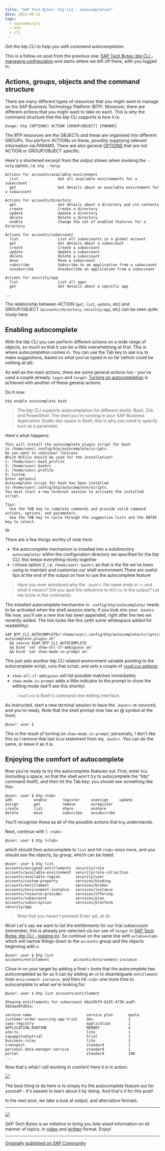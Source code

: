 ```yaml
---
title: "SAP Tech Bytes: btp CLI - autocompletion"
date: 2021-09-21
tags:
  - sapcommunity
  - btp
  - cli
---
```

*Get the btp CLI to help you with command autocompletion.*

This is a follow-on post from the previous one: [SAP Tech Bytes: btp
CLI - managing
configuration](/blog/posts/2021/09/14/sap-tech-bytes:-btp-cli-managing-configuration/)
and starts where we left off there, with you logged in.

## Actions, groups, objects and the command structure

There are many different types of resources that you might want to
manage on the SAP Business Technology Platform (BTP). Moreover, there
are different actions that you might want to take on each. This is why
the command structure that the btp CLI supports is how it is:

```text
Usage: btp [OPTIONS] ACTION [GROUP/OBJECT] [PARAMS]
```

The BTP resources are the OBJECTs and these are organised into different
GROUPs. You perform ACTIONs on these, possibly supplying relevant
information via PARAMS. There are also general
[OPTIONS](https://help.sap.com/viewer/DRAFT/65de2977205c403bbc107264b8eccf4b/Cloud/en-US/11d9f67d2c68485ca2f435b955d3b85b.html)
that are not ACTION or GROUP/OBJECT specific.

Here's a shortened excerpt from the output shown when invoking the
`--help` option, i.e. `btp --help`:

```text
Actions for accounts/available-environment
  list                  Get all available environments for a subaccount
  get                   Get details about an available environment for a subaccount

Actions for accounts/directory
  get                   Get details about a directory and its contents
  create                Create a directory
  update                Update a directory
  delete                Delete a directory
  enable                Change the set of enabled features for a directory

Actions for accounts/subaccount
  list                  List all subaccounts in a global account
  get                   Get details about a subaccount
  create                Create a subaccount
  update                Update a subaccount
  delete                Delete a subaccount
  move                  Move a subaccount
  subscribe             Subscribe to an application from a subaccount
  unsubscribe           Unsubscribe an application from a subaccount

Actions for security/app
  list                  List all apps
  get                   Get details about a specific app

...
```


The relationship between ACTION (`get`, `list`, `update`, etc) and
GROUP/OBJECT (`accounts/directory`, `security/app`, etc) can be seen
quite nicely here.

## Enabling autocomplete

With the btp CLI you can perform different actions on a wide range of
objects, so much so that it can be a little overwhelming at first. This
is where autocompletion comes in. You can use the Tab key to ask `btp`
to make suggestions, based on what you've typed in so far (which could
be nothing at all).

As well as the main actions, there are some general actions too -
you've used a couple already: `login` and `target`. [Turning on
autocompletion](https://help.sap.com/viewer/DRAFT/65de2977205c403bbc107264b8eccf4b/Cloud/en-US/46355fab22814944bedf449a6c953369.html)
is achieved with another of these general actions.

Do it now:

```shell
btp enable autocomplete bash
```

> The btp CLI supports autocompletion for different shells: Bash, Zsh
> and PowerShell. The shell you're running in your SAP Business
> Application Studio dev space is Bash; this is why you need to specify
> `bash` as a parameter.


Here's what happens:

```text
This will install the autocomplete plugin script for bash
to /home/user/.config/btp/autocomplete/scripts.
Do you want to continue? [no]>yes
Which RCFile should be used for the installation?
1: /home/user/.bash_profile
2: /home/user/.bashrc
3: /home/user/.profile
4: Custom
Enter option>2
Autocomplete script for bash has been installed
to /home/user/.config/btp/autocomplete/scripts.
You must start a new terminal session to activate the installed script.

Tips:
  Use the TAB key to complete commands and provide valid command actions, options, and parameters.
  Use the TAB key to cycle through the suggestion lists and the ENTER key to select.

OK
```

There are a few things worthy of note here:

-   the autocomplete mechanism is installed into a subdirectory `autocomplete/` within the configuration directory we specified for the btp CLI; this keeps everything nicely together
-   I chose option 2, i.e. `/home/user/.bashrc` as that is the file we've been using to maintain and customise our shell environment There are useful tips at the end of the output on how to use the autocomplete feature

> Have you ever wondered why the `.bashrc` file name ends in `rc` and
> what it means? Did you spot the reference to `RCFile` in the output?
> Let me know in the comments.

The installed autocomplete mechanism in `.config/btp/autocomplete/`
needs to be activated when the shell session starts; if you look into
your `.bashrc` file now, you'll see a new line has been appended, right
after the two we recently added. The line looks like this (with some
whitespace added for readability):

```shell
SAP_BTP_CLI_AUTOCOMPLETE="/home/user/.config/btp/autocomplete/scripts/sapbtpcli-autocomplete.plugin.sh"
  && source $SAP_BTP_CLI_AUTOCOMPLETE
  && bind 'set show-all-if-ambiguous on'
  && bind 'set show-mode-in-prompt on'
  ```

This just sets another btp CLI related environment variable pointing to
the autocomplete script, runs that script, and sets a couple of
[`readline`
options](https://www.gnu.org/software/bash/manual/html_node/Readline-Init-File-Syntax.html):

-   `show-all-if-ambiguous` will list possible matches immediately
-   `show-mode-in-prompt` adds a little indicator to the prompt to show the editing mode (we'll see this shortly)

> `readline` is Bash's command-line editing interface.

As instructed, start a new terminal session to have the `.bashrc`
re-sourced, and you're ready. Note that the shell prompt now has an @
symbol at the front:

```text
@user: user $
```

This is the result of turning on `show-mode-in-prompt`; personally, I
don't like this so I remove that last `bind` statement from my
`.bashrc`. You can do the same, or leave it as it is.

## Enjoying the comfort of autocomplete

Now you're ready to try the autocomplete features out. First, enter
`btp` (including a space, so that the shell won't try to autocomplete
the "btp" command itself), and then hit the Tab key; you should see
something like this:

```text
@user: user $ btp <tab>
add          enable       register     unassign     update
assign       get          remove       unregister
create       list         share        unshare
delete       move         subscribe    unsubscribe
```

You'll recognise these as all of the possible actions that `btp`
understands.

Next, continue with `l <tab>`:

```text
@user: user $ btp l<tab>
```

which should then autocomplete to `list` and hit `<tab>` once more, and
you should see the objects, by group, which can be listed:

```text
@user: user $ btp list
accounts/assigned-entitlements  security/role
accounts/available-environment  security/role-collection
accounts/available-region       security/user
accounts/custom-property        services/binding
accounts/entitlement            services/broker
accounts/environment-instance   services/instance
accounts/resource-provider      services/offering
accounts/subaccount             services/plan
accounts/subscription           services/platform
security/app
```

> Note that you haven't pressed Enter yet, at all.

Nice! Let's say we want to list the entitlements for our trial
subaccount (remember, this is already pre-selected via our use of
`target` in [SAP Tech Bytes: btp CLI - logging
in](/blog/posts/2021/09/07/sap-tech-bytes:-btp-cli-logging-in/)).
So continue on the same line with `a<tab>e<tab>` which will narrow
things down to the `accounts` group and the objects beginning with `e`:

```text
@user: user $ btp list
accounts/entitlement           accounts/environment-instance
```

Close in on your target by adding a final `t` (note that the
autocomplete has autocompleted as far as it can by adding an `n`) to
disambiguate `entitlement` from `environment-instance`, and then hit
`<tab>` one more time to autocomplete to what we're looking for:

```shell
@user: user $ btp list accounts/entitlement

Showing entitlements for subaccount b8a33bf9-b155-4736-aadf-582dae8fd65a:

service name                         service plan       quota
customer-order-sourcing-app-trial    dev                1
saas-registry                        application        1
APPLICATION_RUNTIME                  MEMORY             4
alm-ts                               lite               1
sapappstudiotrial                    trial              1
business-rules                       lite               1
transport                            standard           1
personal-data-manager-service        standard           1
portal                               standard           100
...
```


Now that's what I call working in comfort! Here it is in action:

![](/images/2021/09/autocomplete.gif)


The best thing to do here is to simply try the autocomplete feature out
for yourself - it's easiest to learn about it by doing. And that's it
for this post!

In the next post, we take a look at output, and alternative formats.

---

![](/images/2021/02/screenshot-2021-02-22-at-11.00.25.png)

SAP Tech Bytes is an initiative to bring you bite-sized information on
all manner of topics, in
[video](https://www.youtube.com/playlist?list=PL6RpkC85SLQC3HBShmlMaPu_nL--4f20z)
and [written](https://community.sap.com/t5/tag/sap-tech-bytes/tg-p) format. Enjoy!

---

[Originally published on SAP Community](https://community.sap.com/t5/technology-blogs-by-sap/sap-tech-bytes-btp-cli-autocompletion/ba-p/13503134)
